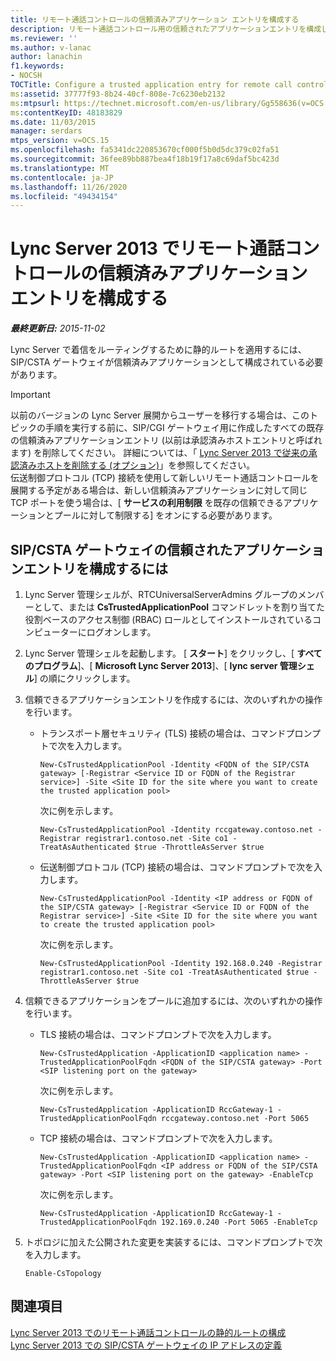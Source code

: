 ```yaml
---
title: リモート通話コントロールの信頼済みアプリケーション エントリを構成する
description: リモート通話コントロール用の信頼されたアプリケーションエントリを構成します。
ms.reviewer: ''
ms.author: v-lanac
author: lanachin
f1.keywords:
- NOCSH
TOCTitle: Configure a trusted application entry for remote call control
ms:assetid: 37777f93-8b24-40cf-808e-7c6230eb2132
ms:mtpsurl: https://technet.microsoft.com/en-us/library/Gg558636(v=OCS.15)
ms:contentKeyID: 48183829
ms.date: 11/03/2015
manager: serdars
mtps_version: v=OCS.15
ms.openlocfilehash: fa5341dc220853670cf000f5b0d5dc379c02fa51
ms.sourcegitcommit: 36fee89bb887bea4f18b19f17a8c69daf5bc423d
ms.translationtype: MT
ms.contentlocale: ja-JP
ms.lasthandoff: 11/26/2020
ms.locfileid: "49434154"
---
```

# <a name="configure-a-trusted-application-entry-for-remote-call-control-in-lync-server-2013"></a>Lync Server 2013 でリモート通話コントロールの信頼済みアプリケーション エントリを構成する

<div data-xmlns="http://www.w3.org/1999/xhtml">

<div class="topic" data-xmlns="http://www.w3.org/1999/xhtml" data-msxsl="urn:schemas-microsoft-com:xslt" data-cs="https://msdn.microsoft.com/">

<div data-asp="https://msdn2.microsoft.com/asp">



</div>

<div id="mainSection">

<div id="mainBody">

<span> </span>

_**最終更新日:** 2015-11-02_

Lync Server で着信をルーティングするために静的ルートを適用するには、SIP/CSTA ゲートウェイが信頼済みアプリケーションとして構成されている必要があります。

<div>


> [!IMPORTANT]
> 以前のバージョンの Lync Server 展開からユーザーを移行する場合は、このトピックの手順を実行する前に、SIP/CGI ゲートウェイ用に作成したすべての既存の信頼済みアプリケーションエントリ (以前は承認済みホストエントリと呼ばれます) を削除してください。 詳細については、「 <A href="lync-server-2013-remove-a-legacy-authorized-host-optional.md">Lync Server 2013 で従来の承認済みホストを削除する (オプション)</A>」を参照してください。<BR>伝送制御プロトコル (TCP) 接続を使用して新しいリモート通話コントロールを展開する予定がある場合は、新しい信頼済みアプリケーションに対して同じ TCP ポートを使う場合は、[ <STRONG>サービスの利用制限</STRONG> を既存の信頼できるアプリケーションとプールに対して制限する] をオンにする必要があります。



</div>

<div>

## <a name="to-configure-a-trusted-application-entry-for-the-sipcsta-gateway"></a>SIP/CSTA ゲートウェイの信頼されたアプリケーションエントリを構成するには

1.  Lync Server 管理シェルが、RTCUniversalServerAdmins グループのメンバーとして、または **CsTrustedApplicationPool** コマンドレットを割り当てた役割ベースのアクセス制御 (RBAC) ロールとしてインストールされているコンピューターにログオンします。

2.  Lync Server 管理シェルを起動します。 [ **スタート**] をクリックし、[ **すべてのプログラム**]、[ **Microsoft Lync Server 2013**]、[ **lync server 管理シェル**] の順にクリックします。

3.  信頼できるアプリケーションエントリを作成するには、次のいずれかの操作を行います。
    
      - トランスポート層セキュリティ (TLS) 接続の場合は、コマンドプロンプトで次を入力します。
        
            New-CsTrustedApplicationPool -Identity <FQDN of the SIP/CSTA gateway> [-Registrar <Service ID or FQDN of the Registrar service>] -Site <Site ID for the site where you want to create the trusted application pool>
        
        次に例を示します。
        
            New-CsTrustedApplicationPool -Identity rccgateway.contoso.net -Registrar registrar1.contoso.net -Site co1 -TreatAsAuthenticated $true -ThrottleAsServer $true
    
      - 伝送制御プロトコル (TCP) 接続の場合は、コマンドプロンプトで次を入力します。
        
            New-CsTrustedApplicationPool -Identity <IP address or FQDN of the SIP/CSTA gateway> [-Registrar <Service ID or FQDN of the Registrar service>] -Site <Site ID for the site where you want to create the trusted application pool>
        
        次に例を示します。
        
            New-CsTrustedApplicationPool -Identity 192.168.0.240 -Registrar registrar1.contoso.net -Site co1 -TreatAsAuthenticated $true -ThrottleAsServer $true

4.  信頼できるアプリケーションをプールに追加するには、次のいずれかの操作を行います。
    
      - TLS 接続の場合は、コマンドプロンプトで次を入力します。
        
            New-CsTrustedApplication -ApplicationID <application name> -TrustedApplicationPoolFqdn <FQDN of the SIP/CSTA gateway> -Port <SIP listening port on the gateway>
        
        次に例を示します。
        
            New-CsTrustedApplication -ApplicationID RccGateway-1 -TrustedApplicationPoolFqdn rccgateway.contoso.net -Port 5065
    
      - TCP 接続の場合は、コマンドプロンプトで次を入力します。
        
            New-CsTrustedApplication -ApplicationID <application name> -TrustedApplicationPoolFqdn <IP address or FQDN of the SIP/CSTA gateway> -Port <SIP listening port on the gateway> -EnableTcp
        
        次に例を示します。
        
            New-CsTrustedApplication -ApplicationID RccGateway-1 -TrustedApplicationPoolFqdn 192.169.0.240 -Port 5065 -EnableTcp

5.  トポロジに加えた公開された変更を実装するには、コマンドプロンプトで次を入力します。
    
        Enable-CsTopology

</div>

<div>

## <a name="see-also"></a>関連項目


[Lync Server 2013 でのリモート通話コントロールの静的ルートの構成](lync-server-2013-configure-a-static-route-for-remote-call-control.md)  
[Lync Server 2013 での SIP/CSTA ゲートウェイの IP アドレスの定義](lync-server-2013-define-a-sip-csta-gateway-ip-address.md)  
  

</div>

</div>

<span> </span>

</div>

</div>

</div>

